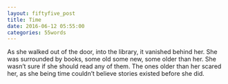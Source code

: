 ```yaml
---
layout: fiftyfive_post
title: Time
date: 2016-06-12 05:55:00
categories: 55words
---
```


As she walked out of the door, into the library, it vanished behind her. She was surrounded by books, some old some new, some older than her. She wasn’t sure if she should read any of them. The ones older than her scared her, as she being time couldn’t believe stories existed before she did.
